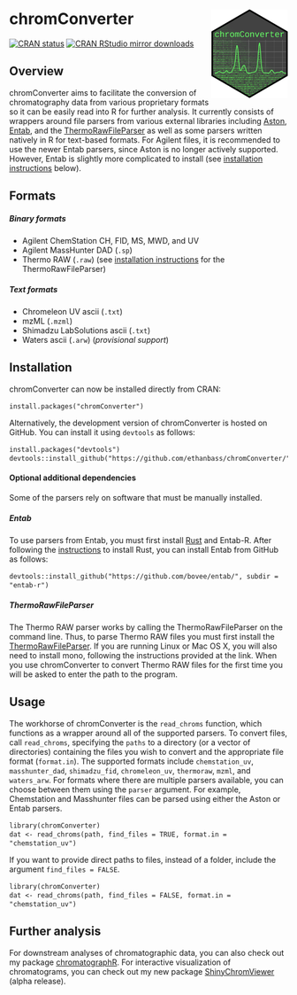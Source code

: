# chromConverter <a href='https://cran.r-project.org/web/packages/chromConverter/'><img src='man/figures/logo.png' align="right" height="160" /></a>

<!-- badges: start -->
[![CRAN status](https://www.r-pkg.org/badges/version/chromConverter)](https://cran.r-project.org/package=chromConverter)
[![CRAN RStudio mirror downloads](https://cranlogs.r-pkg.org/badges/grand-total/chromConverter?color=blue)](https://r-pkg.org/pkg/chromConverter)
<!-- badges: end -->

## Overview

chromConverter aims to facilitate the conversion of chromatography data from various proprietary formats so it can be easily read into R for further analysis. It currently consists of wrappers around file parsers from various external libraries including [Aston](https://github.com/bovee/aston), [Entab](https://github.com/bovee/entab), and the [ThermoRawFileParser](https://github.com/compomics/ThermoRawFileParser) as well as some parsers written natively in R for text-based formats. For Agilent files, it is recommended to use the newer Entab parsers, since Aston is no longer actively supported. However, Entab is slightly more complicated to install (see [installation instructions](README.md#Installation) below).

## Formats
##### Binary formats
- Agilent ChemStation CH, FID, MS, MWD, and UV
- Agilent MassHunter DAD (`.sp`)
- Thermo RAW (`.raw`) (see [installation instructions](README.md#Installation) for the ThermoRawFileParser)
##### Text formats
- Chromeleon UV ascii (`.txt`)
- mzML (`.mzml`)
- Shimadzu LabSolutions ascii (`.txt`)
- Waters ascii (`.arw`) (*provisional support*)

## Installation

chromConverter can now be installed directly from CRAN:

```
install.packages("chromConverter")
```

Alternatively, the development version of chromConverter is hosted on GitHub. You can install
it using `devtools` as follows:

```
install.packages("devtools")
devtools::install_github("https://github.com/ethanbass/chromConverter/")
```

#### Optional additional dependencies

Some of the parsers rely on software that must be manually installed.

##### Entab

To use parsers from Entab, you must first install [Rust](https://www.rust-lang.org/tools/install) and Entab-R. After following the [instructions](https://www.rust-lang.org/tools/install) to install Rust, you can install Entab from GitHub as follows:

```
devtools::install_github("https://github.com/bovee/entab/", subdir = "entab-r")
```

##### ThermoRawFileParser

The Thermo RAW parser works by calling the ThermoRawFileParser on the command line. Thus, to parse Thermo RAW files you must first install the [ThermoRawFileParser](https://github.com/compomics/ThermoRawFileParser). If you are running Linux or Mac OS X, you will also need to install mono, following the instructions provided at the link. When you use chromConverter to convert Thermo RAW files for the first time you will be asked to enter the path to the program.

## Usage

The workhorse of chromConverter is the `read_chroms` function, which functions as a wrapper around all of the supported parsers. To convert files, call `read_chroms`, specifying the `paths` to a directory (or a vector of directories) containing the files you wish to convert and the appropriate file format (`format.in`). The supported formats include `chemstation_uv`, `masshunter_dad`, `shimadzu_fid`, `chromeleon_uv`, `thermoraw`, `mzml`, and `waters_arw`. For formats where there are multiple parsers available, you can choose between them using the `parser` argument. For example, Chemstation and Masshunter files can be parsed using either the Aston or Entab parsers.

```
library(chromConverter)
dat <- read_chroms(path, find_files = TRUE, format.in = "chemstation_uv")
```

If you want to provide direct paths to files, instead of a folder, include the argument `find_files = FALSE`.

```
library(chromConverter)
dat <- read_chroms(path, find_files = FALSE, format.in = "chemstation_uv")
```

## Further analysis

For downstream analyses of chromatographic data, you can also check out my package [chromatographR](https://ethanbass.github.io/chromatographR). For interactive visualization of chromatograms, you can check out my new package [ShinyChromViewer](https://github.com/ethanbass/ShinyChromViewer) (alpha release).
